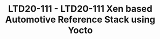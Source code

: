---
categories:
- ltd20
description: 'To join this session live please go to:<br><ul><li>YouTube: <a data-saferedirecturl="https://www.google.com/url?q=https://youtu.be/CCm7yC2rBP8&source=gmail&ust=1584709380421000&usg=AFQjCNFU25JEciO-bl3ZdJ9ygW7B-K7HFw"
  href="https://youtu.be/CCm7yC2rBP8" target="_blank">https://youtu.be/CCm7yC2rBP8</a></li><li>Zoom:
  <a data-saferedirecturl="https://www.google.com/url?q=https://zoom.us/j/448744842?pwd%3DUjRGTW9sT1pYUkJydHJ6K3E1d3lFZz09&source=gmail&ust=1584709380421000&usg=AFQjCNHerCbG47cOF-09Mck9wiy_WC35kA"
  href="https://zoom.us/j/448744842?pwd=UjRGTW9sT1pYUkJydHJ6K3E1d3lFZz09" target="_blank">https://zoom.us/j/448744842?pwd=UjRGTW9sT1pYUkJydHJ6K3E1d3lFZz09</a></li></ul>Description:
  <br><br>Virtualization is becoming one of the key technologies to improve the safety
  and reduce development costs on the automotive space as it allows for mixed criticality
  workloads and the consolidation of ECUs under a common system.<br>We will present
  the Automotive reference stack, a collection of Yocto layers to build a platform
  suitable for safety critical deployments. The presentation will focus on Xen on
  Arm, integration in Yocto and constraints specific to automotive. We will cover
  what is available in meta-arm today and show our vision of how the platform could
  evolve though collaboration with the Linaro members.'
image:
  featured: 'true'
  path: https://static.linaro.org/connect/ltd20/images/LTD20-111.png
session_id: LTD20-111
session_room: Linaro Tech Days Track 2
session_slot:
  end_time: 2020-03-24 12:25
  start_time: 2020-03-24 12:00
session_speakers:
- speaker_bio: Avionic certified RTOS kernel developer for 15 years for Sysgo (PikeOS).&lt;br&gt;Automotive
    Open Source developer at Arm Ltd since 2019 working on Yocto layers (meta-arm)
    and Xen.
  speaker_company: Arm Ltd
  speaker_image: http://avatars.sched.co/8/2f/9734298/avatar.jpg.320x320px.jpg?8ef
  speaker_name: Bertrand Marquis
  speaker_position: Principal Software Engineer
  speaker_role: speaker
- speaker_bio: Jon Mason is a Principal Yocto Developer at Arm. In addition to writing
    new recipes and bug fixes, he coordinates development inside and outside of Arm
    on OpenEmbedded and the Yocto Project. This includes development and maintenance
    of the meta-arm layer. Also, Jon sits on the board of OpenEmbedded.&lt;br /&gt;
    &lt;br /&gt; Outside of work, Jon maintains NTB and a few other drivers in Linux.
  speaker_company: ''
  speaker_image: http://avatars.sched.co/1/e1/10468648/avatar.jpg.320x320px.jpg?f11
  speaker_name: Jon Mason
  speaker_position: Principal Yocto Developer at Arm
  speaker_role: speaker
session_track: Automotive
tag: session
tags: Automotive
title: LTD20-111 - LTD20-111 Xen based Automotive Reference Stack using Yocto
---